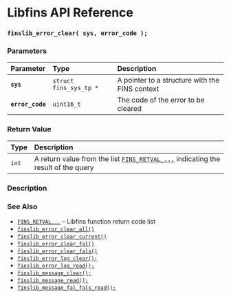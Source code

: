 # Libfins API Reference

### `finslib_error_clear( sys, error_code );`

### Parameters

| Parameter | Type | Description |
| :--- | :--- | :--- |
|**`sys`**|`struct fins_sys_tp *`|A pointer to a structure with the FINS context|
|**`error_code`**|`uint16_t`|The code of the error to be cleared|

### Return Value

| Type | Description |
| :--- | :--- |
|`int`|A return value from the list [`FINS_RETVAL_...`](fins_retval.md) indicating the result of the query|

### Description

### See Also

* [`FINS_RETVAL...`](fins_retval.md) &ndash; Libfins function return code list
* [`finslib_error_clear_all()`](finslib_error_clear_all.md)
* [`finslib_error_clear_current()`](finslib_error_clear_current.md)
* [`finslib_error_clear_fal()`](finslib_error_clear_fal.md)
* [`finslib_error_clear_fals()`](finslib_error_clear_fals.md)
* [`finslib_error_log_clear();`](finslib_error_log_clear.md)
* [`finslib_error_log_read();`](finslib_error_log_read.md)
* [`finslib_message_clear();`](finslib_message_clear.md)
* [`finslib_message_read();`](finslib_message_read.md)
* [`finslib_message_fal_fals_read();`](finslib_message_fal_fals_read.md)
